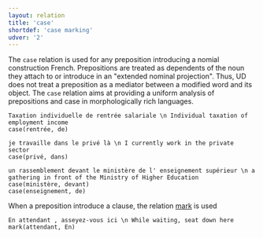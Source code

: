 ```yaml
---
layout: relation
title: 'case'
shortdef: 'case marking'
udver: '2'
---
```


The `case` relation is used for any preposition introducing a nomial construction French.
Prepositions are treated as dependents of the noun they attach to or introduce in an "extended nominal projection".
Thus, UD does not treat a preposition as a mediator between a modified word and its object.
The `case` relation aims at providing a uniform analysis of prepositions and case in morphologically rich languages.

~~~ sdparse
Taxation individuelle de rentrée salariale \n Individual taxation of employment income
case(rentrée, de)
~~~

~~~ sdparse
je travaille dans le privé là \n I currently work in the private sector
case(privé, dans)
~~~

~~~ sdparse
un rassemblement devant le ministère de l' enseignement supérieur \n a gathering in front of the Ministry of Higher Education
case(ministère, devant)
case(enseignement, de)
~~~

When a preposition introduce a clause, the relation [mark]() is used

~~~ sdparse
En attendant , asseyez-vous ici \n While waiting, seat down here
mark(attendant, En)
~~~



<!-- Interlanguage links updated Út 9. května 2023, 20:04:02 CEST -->
